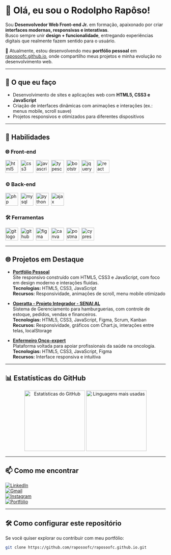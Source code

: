 # 👋 Olá, eu sou o Rodolpho Rapôso!

Sou **Desenvolvedor Web Front-end Jr.** em formação, apaixonado por criar **interfaces modernas, responsivas e interativas**.  
Busco sempre unir **design + funcionalidade**, entregando experiências digitais que realmente fazem sentido para o usuário.  

📌 Atualmente, estou desenvolvendo meu **portfólio pessoal** em [raposoofc.github.io](https://raposoofc.github.io), onde compartilho meus projetos e minha evolução no desenvolvimento web.  

---

## 🌟 O que eu faço

- Desenvolvimento de sites e aplicações web com **HTML5, CSS3 e JavaScript**  
- Criação de interfaces dinâmicas com animações e interações (ex.: menus mobile, scroll suave)  
- Projetos responsivos e otimizados para diferentes dispositivos  

---

## 🚀 Habilidades

### 🌐 Front-end
<p>
  <img src="https://skillicons.dev/icons?i=html" height="40" alt="html5 logo" />&nbsp;
  <img src="https://skillicons.dev/icons?i=css" height="40" alt="css3 logo" />&nbsp;
  <img src="https://skillicons.dev/icons?i=js" height="40" alt="javascript logo" />&nbsp;
  <img src="https://skillicons.dev/icons?i=ts" height="40" alt="typescript logo" />&nbsp;
  <img src="https://skillicons.dev/icons?i=bootstrap" height="40" alt="bootstrap logo" />&nbsp;
  <img src="https://skillicons.dev/icons?i=jquery" height="40" alt="jquery logo" />&nbsp;
  <img src="https://skillicons.dev/icons?i=react" height="40" alt="react logo" />&nbsp;
</p>

### ⚙️ Back-end
<p>
  <img src="https://skillicons.dev/icons?i=php" height="40" alt="php logo" />&nbsp;
  <img src="https://skillicons.dev/icons?i=mysql" height="40" alt="mysql logo" />&nbsp;
  <img src="https://skillicons.dev/icons?i=python" height="40" alt="python logo" />&nbsp;
  <img src="https://skillicons.dev/icons?i=ajax" height="40" alt="ajax logo" />&nbsp;
</p>

### 🛠️ Ferramentas
<p>
  <img src="https://skillicons.dev/icons?i=git" height="40" alt="git logo" />&nbsp;
  <img src="https://skillicons.dev/icons?i=github" height="40" alt="github logo" />&nbsp;
  <img src="https://skillicons.dev/icons?i=figma" height="40" alt="figma logo" />&nbsp;
  <img src="https://cdn.simpleicons.org/canva/00C4CC" height="40" alt="canva logo" />&nbsp;
  <img src="https://skillicons.dev/icons?i=postman" height="40" alt="postman logo" />&nbsp;
  <img src="https://skillicons.dev/icons?i=cypress" height="40" alt="cypress logo" />&nbsp;
</p>

---

## 🌐 Projetos em Destaque

- **[Portfólio Pessoal](https://raposoofc.github.io/)**  
  Site responsivo construído com HTML5, CSS3 e JavaScript, com foco em design moderno e interações fluidas.  
  **Tecnologias:** HTML5, CSS3, JavaScript  
  **Recursos:** Responsividade, animações de scroll, menu mobile otimizado  

- **[Operatta - Projeto Integrador - SENAI AL](https://github.com/raposoofc/Operatta)**  
  Sistema de Gerenciamento para hamburguerias, com controle de estoque, pedidos, vendas e financeiros.  
  **Tecnologias:** HTML5, CSS3, JavaScript, Figma, Scrum, Kanban  
  **Recursos:** Responsividade, gráficos com Chart.js, interações entre telas, localStorage  

- **[Enfermeiro Onco-expert](https://github.com/raposoofc/projeto-enfermeiro-onco-expert)**  
  Plataforma voltada para apoiar profissionais da saúde na oncologia.  
  **Tecnologias:** HTML5, CSS3, JavaScript, Figma  
  **Recursos:** Interface responsiva e intuitiva  

---

## 📊 Estatísticas do GitHub

<div align="center">
  <img height="190em" src="https://github-readme-stats.vercel.app/api?username=raposoofc&show_icons=true&theme=radical" alt="Estatísticas do GitHub"/>
  <img height="190em" src="https://github-readme-stats.vercel.app/api/top-langs/?username=raposoofc&layout=compact&theme=radical" alt="Linguagens mais usadas"/>
</div>

---

## 📫 Como me encontrar
[![LinkedIn](https://img.shields.io/badge/LinkedIn-0A66C2?style=for-the-badge&logo=linkedin&logoColor=fff)](https://www.linkedin.com/in/raposoofc/)  
[![Gmail](https://img.shields.io/badge/Gmail-D14836?style=for-the-badge&logo=gmail&logoColor=fff)](mailto:raposotiweb@gmail.com)  
[![Instagram](https://img.shields.io/badge/Instagram-E4405F?style=for-the-badge&logo=instagram&logoColor=fff)](https://instagram.com/raposoofc.87)  
[![Portfólio](https://img.shields.io/badge/Portfólio-000?style=for-the-badge&logo=vercel&logoColor=fff)](https://raposoofc.github.io)  

---

## 🛠️ Como configurar este repositório

Se você quiser explorar ou contribuir com meu portfólio:

```bash
git clone https://github.com/raposoofc/raposoofc.github.io.git
